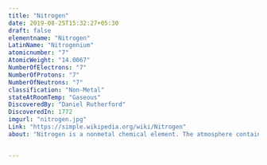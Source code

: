```yaml
---
title: "Nitrogen"
date: 2019-08-25T15:32:27+05:30
draft: false
elementname: "Nitrogen"
LatinName: "Nitrogenium"
atomicnumber: "7"
AtomicWeight: "14.0067"
NumberOfElectrons: "7"
NumberOfProtons: "7"
NumberOfNeutrons: "7" 
classification: "Non-Metal"
stateAtRoomTemp: "Gaseous"
DiscoveredBy: "Daniel Rutherford" 
DiscoveredIn: 1772
imgurl: "nitrogen.jpg"
Link: "https://simple.wikipedia.org/wiki/Nitrogen"
about: "Nitrogen is a nonmetal chemical element. The atmosphere contains more than 78 percent of nitrogen. It has the chemical symbol N and atomic number 7. Its stable inside typically contains 14 nucleons. It has 5 electrons in its outer shell."


---
```


